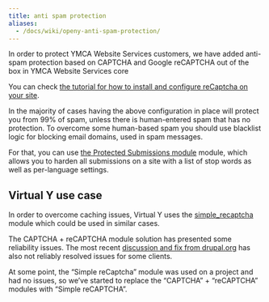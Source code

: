 ```yaml
---
title: anti spam protection
aliases:
  - /docs/wiki/openy-anti-spam-protection/
---
```


In order to protect YMCA Website Services customers, we have added anti-spam protection based on CAPTCHA and Google reCAPTCHA out of the box in YMCA Website Services core

You can check [the tutorial for how to install and configure reCaptcha on your site](https://www.youtube.com/watch?v=sx36hoDj4Wc).

In the majority of cases having the above configuration in place will protect you from 99% of spam, unless there is human-entered spam that has no protection. To overcome some human-based spam you should use blacklist logic for blocking email domains, used in spam messages.

For that, you can use [the Protected Submissions module](https://www.drupal.org/project/protected_submissions) module, which allows you to harden all submissions on a site with a list of stop words as well as per-language settings.

## Virtual Y use case

In order to overcome caching issues, Virtual Y uses the [simple_recaptcha](https://www.drupal.org/project/simple_recaptcha) module which could be used in similar cases.

The CAPTCHA + reCAPTCHA module solution has presented some reliability issues. The most recent [discussion and fix from drupal.org](https://www.drupal.org/project/captcha/issues/3089263) has also not reliably resolved issues for some clients.

At some point, the “Simple reCaptcha” module was used on a project and had no issues, so we’ve started to replace the “CAPTCHA” + “reCAPTCHA” modules with “Simple reCAPTCHA”.
